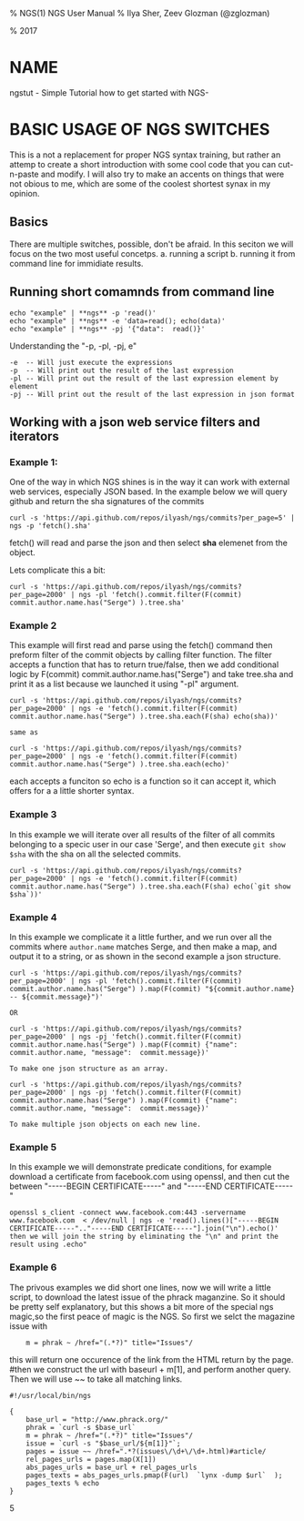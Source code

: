 % NGS(1) NGS User Manual
% Ilya Sher,  Zeev Glozman (@zglozman)

% 2017

# NAME

ngstut - Simple Tutorial how to get started with NGS-

# BASIC USAGE OF NGS SWITCHES 
This is a not a replacement for proper NGS syntax training, but rather an attemp to create a short introduction with some 
cool code that you can cut-n-paste and modify. I will also try to make an accents on things that were not obious to me, 
which are some of the coolest shortest synax in my opinion.

## Basics  
There are multiple switches, possible, don't be afraid. In this seciton we will focus on the two most useful concetps. 
	a. running a script 
	b. running it from command line for immidiate results. 

## Running short comamnds from command line 
	echo "example" | **ngs** -p 'read()'
	echo "example" | **ngs** -e 'data=read(); echo(data)' 
	echo "example" | **ngs** -pj '{"data":  read()}'

Understanding the "-p, -pl, -pj, e"

	-e  -- Will just execute the expressions
	-p  -- Will print out the result of the last expression 
	-pl -- Will print out the result of the last expression element by element  
	-pj -- Will print out the result of the last expression in json format

## Working with a json web service filters and iterators	

### Example 1:

One of the way in which NGS shines is in the way it can work with external web services, especially JSON based.
In the example below we will query github and return the sha signatures of the commits 
	
	curl -s 'https://api.github.com/repos/ilyash/ngs/commits?per_page=5' | ngs -p 'fetch().sha'

fetch() will read and parse the json and then select **sha** elemenet from the object.

Lets complicate this a bit:
	
	curl -s 'https://api.github.com/repos/ilyash/ngs/commits?per_page=2000' | ngs -pl 'fetch().commit.filter(F(commit) commit.author.name.has("Serge") ).tree.sha' 
	

### Example 2
This example will first read and parse using the fetch() command then preform filter of the commit objects by calling filter function. 
The filter accepts a function that has to return true/false, then we add conditional logic by F(commit) commit.author.name.has("Serge") 
and take tree.sha and print it as a list because we launched it using "-pl" argument.

	curl -s 'https://api.github.com/repos/ilyash/ngs/commits?per_page=2000' | ngs -e 'fetch().commit.filter(F(commit) commit.author.name.has("Serge") ).tree.sha.each(F(sha) echo(sha))'
	
	same as 
	
	curl -s 'https://api.github.com/repos/ilyash/ngs/commits?per_page=2000' | ngs -e 'fetch().commit.filter(F(commit) commit.author.name.has("Serge") ).tree.sha.each(echo)'

each accepts a funciton so echo is a function so it can accept it, which offers for a a little shorter syntax.


### Example 3 

In this example we will iterate over all results of the filter of all commits belonging to a specic user in our case 'Serge', and then execute `git show $sha` with the sha on all the selected commits. 
	
	curl -s 'https://api.github.com/repos/ilyash/ngs/commits?per_page=2000' | ngs -e 'fetch().commit.filter(F(commit) commit.author.name.has("Serge") ).tree.sha.each(F(sha) echo(`git show $sha`))'

### Example 4
In this example we complicate it a little further, and we run over all the commits where `author.name` matches Serge, and then make a map, and output it to a string, or as shown in the second example a json structure. 

	curl -s 'https://api.github.com/repos/ilyash/ngs/commits?per_page=2000' | ngs -pl 'fetch().commit.filter(F(commit) commit.author.name.has("Serge") ).map(F(commit) "${commit.author.name} -- ${commit.message}")'	
	
	OR 

	curl -s 'https://api.github.com/repos/ilyash/ngs/commits?per_page=2000' | ngs -pj 'fetch().commit.filter(F(commit) commit.author.name.has("Serge") ).map(F(commit) {"name": commit.author.name, "message":  commit.message})' 

	To make one json structure as an array.	
	
	curl -s 'https://api.github.com/repos/ilyash/ngs/commits?per_page=2000' | ngs -pj 'fetch().commit.filter(F(commit) commit.author.name.has("Serge") ).map(F(commit) {"name": commit.author.name, "message":  commit.message})' 
	
	To make multiple json objects on each new line.


### Example 5

In this example we will demonstrate predicate conditions, for example download a certificate from facebook.com using openssl, and then cut the between "-----BEGIN CERTIFICATE-----" and  "-----END CERTIFICATE-----"

	openssl s_client -connect www.facebook.com:443 -servername www.facebook.com  < /dev/null | ngs -e 'read().lines()["-----BEGIN CERTIFICATE-----".."-----END CERTIFICATE-----"].join("\n").echo()'
	then we will join the string by eliminating the "\n" and print the result using .echo"


### Example 6 
The privous examples we did short one lines, now we will write a little script, to download the latest issue of the phrack maganzine. 
So it should be pretty self explanatory, but this shows a bit more of the special ngs magic,so the first peace of magic is the NGS. So first we selct the magazine issue with 

		m = phrak ~ /href="(.*?)" title="Issues"/

this will return one occurence of the link from the HTML return by the page.
#then we construct the url with baseurl + m[1], and perform another query. Then we will use ~~ to take all matching links.


	#!/usr/local/bin/ngs

	{
		base_url = "http://www.phrack.org/"
		phrak = `curl -s $base_url`
		m = phrak ~ /href="(.*?)" title="Issues"/
		issue = `curl -s "$base_url/${m[1]}"`;
		pages = issue ~~ /href=".*?(issues\/\d+\/\d+.html)#article/
		rel_pages_urls = pages.map(X[1])
		abs_pages_urls = base_url + rel_pages_urls
		pages_texts = abs_pages_urls.pmap(F(url)  `lynx -dump $url`  );
		pages_texts % echo  
	}
5
